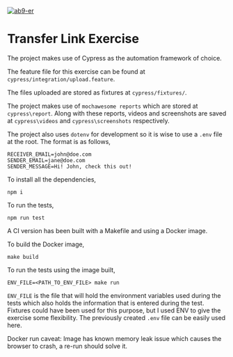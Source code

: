 [![ab9-er](https://circleci.com/gh/ab9-er/cy_file_upload.svg?style=shield)](<LINK>)

# Transfer Link Exercise

The project makes use of Cypress as the automation framework of choice.

The feature file for this exercise can be found at `cypress/integration/upload.feature`.

The files uploaded are stored as fixtures at `cypress/fixtures/`.

The project makes use of `mochawesome reports` which are stored at `cypress\report`. Along with these reports, videos and screenshots are saved at `cypress\videos` and `cypress\screenshots` respectively.

The project also uses `dotenv` for development so it is wise to use a `.env` file at the root. The format is as follows,
``` .env
RECEIVER_EMAIL=john@doe.com
SENDER_EMAIL=jane@doe.com
SENDER_MESSAGE=Hi! John, check this out!
```


To install all the dependencies,
``` 
npm i
```

To run the tests,
```
npm run test
```

A CI version has been built with a Makefile and using a Docker image.

To build the Docker image,
```
make build
```

To run the tests using the image built,
```
ENV_FILE=<PATH_TO_ENV_FILE> make run
```

`ENV_FILE` is the file that will hold the environment variables used during the tests which also holds the information that is entered during the test. Fixtures could have been used for this purpose, but I used ENV to give the exercise some flexibility. The previously created `.env` file can be easily used here.

Docker run caveat: Image has known memory leak issue which causes the browser to crash, a re-run should solve it.
